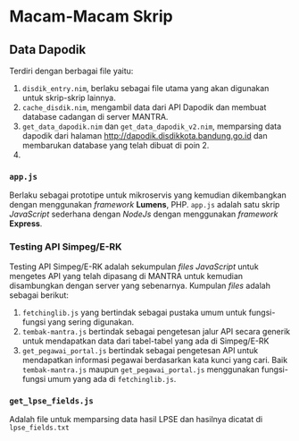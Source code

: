 # Macam-Macam Skrip

## Data Dapodik

Terdiri dengan berbagai file yaitu:

1. `disdik_entry.nim`, berlaku sebagai file utama yang akan digunakan untuk skrip-skrip lainnya.
2. `cache_disdik.nim`, mengambil data dari API Dapodik dan membuat database cadangan di server MANTRA.
3. `get_data_dapodik.nim` dan `get_data_dapodik_v2.nim`, memparsing data dapodik dari halaman http://dapodik.disdikkota.bandung.go.id dan membarukan database yang telah dibuat di poin 2.
4. 

### `app.js`
Berlaku sebagai prototipe untuk mikroservis yang kemudian dikembangkan dengan menggunakan _framework_ **Lumens**, PHP.
`app.js` adalah satu skrip _JavaScript_ sederhana dengan _NodeJs_ dengan menggunakan _framework_ **Express**.

### Testing API Simpeg/E-RK
Testing API Simpeg/E-RK adalah sekumpulan _files_ _JavaScript_ untuk mengetes API yang telah dipasang di MANTRA untuk kemudian disambungkan dengan server yang sebenarnya.
Kumpulan _files_ adalah sebagai berikut:
1. `fetchinglib.js` yang bertindak sebagai pustaka umum untuk fungsi-fungsi yang sering digunakan.
2. `tembak-mantra.js` bertindak sebagai pengetesan jalur API secara generik untuk mendapatkan data dari tabel-tabel yang ada di Simpeg/E-RK
3. `get_pegawai_portal.js` bertindak sebagai pengetesan API untuk mendapatkan informasi pegawai berdasarkan kata kunci yang cari.
Baik `tembak-mantra.js` maupun `get_pegawai_portal.js` menggunakan fungsi-fungsi umum yang ada di `fetchinglib.js`.

### `get_lpse_fields.js`
Adalah file untuk memparsing data hasil LPSE dan hasilnya dicatat di `lpse_fields.txt`
